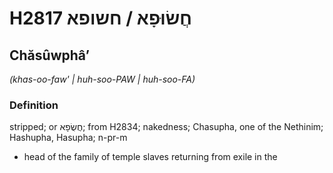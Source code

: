 # H2817 חֲשׂוּפָא / חשופא

## Chăsûwphâʼ

_(khas-oo-faw' | huh-soo-PAW | huh-soo-FA)_

### Definition

stripped; or חֲשֻׂפָא; from H2834; nakedness; Chasupha, one of the Nethinim; Hashupha, Hasupha; n-pr-m

- head of the family of temple slaves returning from exile in the
